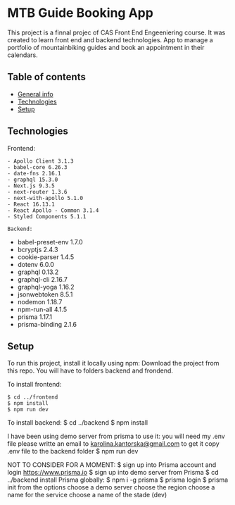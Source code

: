 # MTB Guide Booking App

This project is a finnal projec of CAS Front End Engeeniering course. It was created to learn front end and backend technologies.
App to manage a portfolio of mountainbiking guides and book an appointment in their calendars.

## Table of contents

- [General info](#general-info)
- [Technologies](#technologies)
- [Setup](#setup)

## Technologies

Frontend:

```
- Apollo Client 3.1.3
- babel-core 6.26.3
- date-fns 2.16.1
- graphql 15.3.0
- Next.js 9.3.5
- next-router 1.3.6
- next-with-apollo 5.1.0
- React 16.13.1
- React Apollo - Common 3.1.4
- Styled Components 5.1.1

Backend:
```

- babel-preset-env 1.7.0
- bcryptjs 2.4.3
- cookie-parser 1.4.5
- dotenv 6.0.0
- graphql 0.13.2
- graphql-cli 2.16.7
- graphql-yoga 1.16.2
- jsonwebtoken 8.5.1
- nodemon 1.18.7
- npm-run-all 4.1.5
- prisma 1.17.1
- prisma-binding 2.1.6

## Setup

To run this project, install it locally using npm:
Download the project from this repo. You will have to folders backend and frondend.

To install frontend:

```
$ cd ../frontend
$ npm install
$ npm run dev
```

To install backend:
$ cd ../backend
$ npm install

I have been using demo server from prisma to use it:
you will need my .env file please writte an email to karolina.kantorska@gmail.com to get it
copy .env file to the backend folder
$ npm run dev

NOT TO CONSIDER FOR A MOMENT:
$ sign up into Prisma account and login
https://www.prisma.io
$ sign up into demo server from Prisma
$ cd ../backend
install Prisma globally:
$ npm i -g prisma
$ prisma login
$ prisma init
from the options choose a demo server
choose the region
choose a name for the service
choose a name of the stade (dev)
